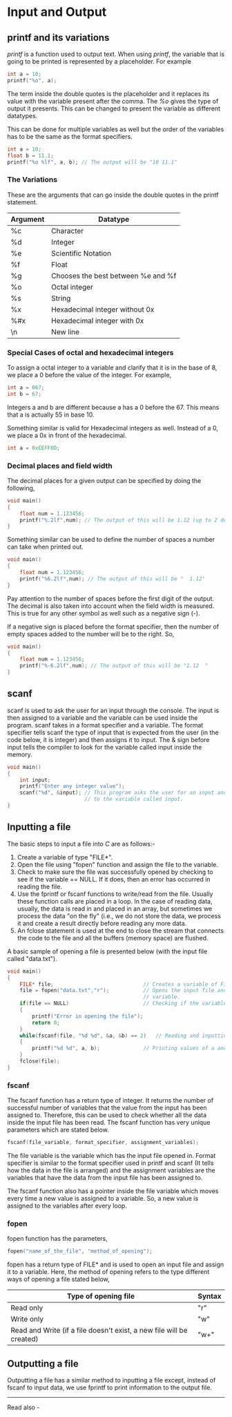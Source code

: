 # Input and Output

## printf and its variations

*printf* is a function used to output text. When using *printf*, the variable that is going to be printed is represented by a placeholder. For example

```c 
int a = 10;
printf("%o", a);
```

The term inside the double quotes is the placeholder and it replaces its value with the variable present after the comma. The *%o* gives the type of output it presents. This can be changed to present the variable as different datatypes.

This can be done for multiple variables as well but the order of the variables has to be the same as the format specifiers.

```c 
int a = 10;
float b = 11.1;
printf("%o %lf", a, b); // The output will be "10 11.1"
```

### The Variations

These are the arguments that can go inside the double quotes in the printf statement.

| Argument | Datatype                           |
| -------- | ---------------------------------- |
| %c       | Character                          |
| %d       | Integer                            |
| %e       | Scientific Notation                |
| %f       | Float                              |
| %g       | Chooses the best between %e and %f |
| %o       | Octal integer                      |
| %s       | String                             |
| %x       | Hexadecimal integer without 0x     |
| %#x      | Hexadecimal integer with 0x        |
| \n       | New line                           |

### Special Cases of octal and hexadecimal integers

To assign a octal integer to a variable and clarify that it is in the base of 8, we place a 0 before the value of the integer. For example,

```c
int a = 067;
int b = 67;
```
Integers a and b are different because a has a 0 before the 67. This means that a is actually 55 in base 10.

Something similar is valid for Hexadecimal integers as well. Instead of a 0, we place a 0x in front of the hexadecimal.
```c
int a = 0xEEFF0D;
```

### Decimal places and field width

The decimal places for a given output can be specified by doing the following,

```c
void main()
{
	float num = 1.123456;
	printf("%.2lf",num); // The output of this will be 1.12 (up to 2 decimal places)
}
```

Something similar can be used to define the number of spaces a number can take when printed out.

```c
void main()
{
	float num = 1.123456;
	printf("%6.2lf",num); // The output of this will be "  1.12"
}
```

Pay attention to the number of spaces before the first digit of the output. The decimal is also taken into account when the field width is measured. This is true for any other symbol as well such as a negative sign (-).

If a negative sign is placed before the format specifier, then the number of empty spaces added to the number will be to the right. So,
```c
void main()
{
	float num = 1.123456;
	printf("%-6.2lf",num); // The output of this will be "1.12  "
}
```


## scanf


scanf is used to ask the user for an input through the console. The input is then assigned to a variable and the variable can be used inside the program. scanf takes in a format specifier and a variable. The format specifier tells scanf the type of input that is expected from the user (in the code below, it is integer) and then assigns it to input. The & sign before input tells the compiler to look for the variable called input inside the memory.

```c
void main()
{
	int input;
	printf("Enter any integer value");
	scanf("%d", &input); // This program asks the user for an input and assigns that value 
						 // to the variable called input.
}
```



## Inputting a file


The basic steps to input a file into *C* are as follows:-

1. Create a variable of type "FILE*".
2. Open the file using "fopen" function and assign the file to the variable.
3. Check to make sure the file was successfully opened by checking to see if the variable == NULL. If it does, then an error has occurred in reading the file.
4. Use the fprintf or fscanf functions to write/read from the file. Usually these function calls are placed in a loop. In the case of reading data, usually, the data is read in and placed in an array, but sometimes we process the data "on the fly" (i.e., we do not store the data, we process it and create a result directly before reading any more data.
5. An fclose statement is used at the end to close the stream that connects the code to the file and all the buffers (memory space) are flushed.

A basic sample of opening a file is presented below (with the input file called "data.txt").

```c
void main()
{
	FILE* file; 							// Creates a variable of FILE* data type
	file = fopen("data.txt","r");			// Opens the input file and assigns it to the 
											// variable.
	if(file == NULL)						// Checking if the variable is empty
	{
		printf("Error in opening the file");
		return 0;
	}
	while(fscanf(file, "%d %d", &a, &b) == 2)	// Reading and inputting values from the file variable and assigning it to a and b
	{
		printf("%d %d", a, b);				// Printing values of a and b
	}
	fclose(file);
}
```

### fscanf

The fscanf function has a return type of integer. It returns the number of successful number of variables that the value from the input has been assigned to. Therefore, this can be used to check whether all the data inside the input file has been read. The fscanf function has very unique parameters which are stated below.

```c
fscanf(file_variable, format_specifier, assignment_variables);
```

The file variable is the variable which has the input file opened in. Format specifier is similar to the format specifier used in printf and scanf (It tells how the data in the file is arranged) and the assignment variables are the variables that have the data from the input file has been assigned to. 

The fscanf function also has a pointer inside the file variable which moves every time a new value is assigned to a variable. So, a new value is assigned to the variables after every loop.

### fopen

fopen function has the parameters,
```c
fopen("name_of_the_file", "method_of_opening");
```

fopen has a return type of FILE* and is used to open an input file and assign it to a variable. Here, the method of opening refers to the type different ways of opening a file stated below,

| Type of opening file                                                 | Syntax |
| -------------------------------------------------------------------- | ------ |
| Read only                                                            | "r"    |
| Write only                                                           | "w"    |
| Read and Write (if a file doesn't exist, a new file will be created) | "w+"   |

	
	
## Outputting a file

Outputting a file has a similar method to inputting a file except, instead of fscanf to input data, we use fprintf to print information to the output file.

---
Read also - 